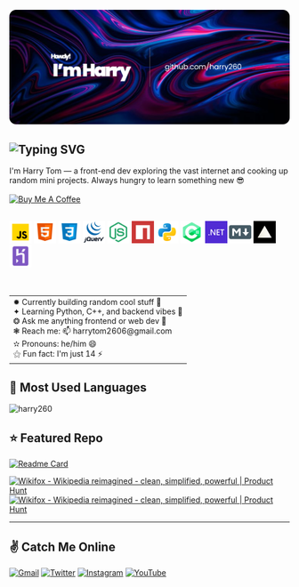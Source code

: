 ![Banner](images/Banner.png)

<!--Intro Text-->
## ![Typing SVG](https://readme-typing-svg.herokuapp.com?color=%230070F3&size=24&height=35&lines=Hello%2C+I'm+Harry+👋;I'm+a+developer!)
I'm Harry Tom — a front-end dev exploring the vast internet and cooking up random mini projects. Always hungry to learn something new 😎  
<br>
<a href="https://www.buymeacoffee.com/harrytom" target="_blank">
  <img src="https://cdn.buymeacoffee.com/buttons/v2/default-yellow.png" alt="Buy Me A Coffee" style="height: 60px !important;width: 217px !important;">
</a>
<br><br>

<!--Skill badges-->
<div>
  <code><img height="40" src="images/javascript.png"></code>
  <code><img height="40" src="images/html.png"></code>
  <code><img height="40" src="images/css.png"></code>
  <code><img height="40" src="images/jquery.png"></code>
  <code><img height="40" src="images/node-js.png"></code>
  <code><img height="40" src="images/npm.png"></code>
  <code><img height="40" src="images/python.png"></code>
  <code><img height="40" src="images/cs.png"></code>
  <code><img height="40" src="images/net.png"></code>
  <code><img height="40" src="images/markdown.png"></code>
  <code><img height="40" src="images/vercel.png"></code>
  <code><img height="40" src="images/heroku.png"></code>
</div>
<br><br>

<!--About Me Section-->
<table>
  <tr>
    <td valign="center">
        ✹ Currently building random cool stuff 🔭 <br>
        ✦ Learning Python, C++, and backend vibes 🌱 <br>
        ❂ Ask me anything frontend or web dev 💬 <br>
        ❃ Reach me: 📫 harrytom2606@gmail.com <br>
        ✫ Pronouns: he/him 😄<br>
        ⚝ Fun fact: I'm just 14 ⚡<br>
    </td>

  </tr>
</table>

<!--Most Used Languages-->
## 📌 Most Used Languages
<img align="top" src="https://github-readme-stats.vercel.app/api/top-langs/?username=harry260&layout=compact&langs_count=8&theme=radical&hide=Mathematica,ShaderLab,GLSL,HLSL&exclude_repo=PlanetPortal,OverheatingChaosGame,FizzBuzzEVERYTHING,ELEVATEgame,Eltusa1,Eltusa2,Eltusa3,Eltusa,ARRR,ELECTRIFIED" alt="harry260" height="137px">

<!--Top Repo Highlight-->
## ⭐ Featured Repo
[![Readme Card](https://github-readme-stats.vercel.app/api/pin/?username=harry260&repo=wikifox&theme=radical)](https://github.com/harry260/wikifox)

<a href="https://www.producthunt.com/posts/wikifox?utm_source=badge-featured&utm_medium=badge&utm_souce=badge-wikifox" target="_blank">
  <img src="https://api.producthunt.com/widgets/embed-image/v1/featured.svg?post_id=323079&theme=dark" alt="Wikifox - Wikipedia reimagined - clean, simplified, powerful | Product Hunt" style="width: 250px; height: 54px;" />
</a>
<a href="https://www.producthunt.com/posts/wikifox?utm_source=badge-top-post-badge&utm_medium=badge&utm_souce=badge-wikifox" target="_blank">
  <img src="https://api.producthunt.com/widgets/embed-image/v1/top-post-badge.svg?post_id=323079&theme=dark&period=daily" alt="Wikifox - Wikipedia reimagined - clean, simplified, powerful | Product Hunt" style="width: 250px; height: 54px;" />
</a>

<hr>

<!--Social Links-->
## ✌️ Catch Me Online

[![Gmail](https://img.shields.io/badge/Gmail-D14836?style=for-the-badge&logo=gmail&logoColor=white)](mailto:harrytom2606@gmail.com)
[![Twitter](https://img.shields.io/badge/Twitter-1DA1F2?style=for-the-badge&logo=twitter&logoColor=white)](https://x.com/harrytomxd)
[![Instagram](https://img.shields.io/badge/Instagram-E4405F?style=for-the-badge&logo=instagram&logoColor=white)](https://instagram.com/sudoharry)
[![YouTube](https://img.shields.io/badge/YouTube-FF0000?style=for-the-badge&logo=youtube&logoColor=white)](https://www.youtube.com/@harrify)

